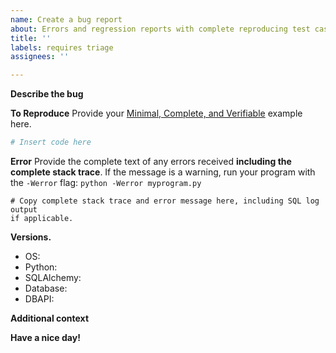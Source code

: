 ```yaml
---
name: Create a bug report
about: Errors and regression reports with complete reproducing test cases and/or stack traces.
title: ''
labels: requires triage
assignees: ''

---
```


<!--

**GUIDELINES FOR REPORTING BUGS**

If you are new to SQLAlchemy bug reports, please review our many examples
of [well written bug reports](https://github.com/sqlalchemy/sqlalchemy/issues?q=is%3Aissue+label%3A%22great+mcve%22).   Each of these reports include the following features:

1. a **succinct description of the problem** - typically a line or two at most
2. **succinct, dependency-free code which reproduces the problem**, otherwise known as a [Minimal, Complete, and Verifiable](http://stackoverflow.com/help/mcve) example.
3. **complete stack traces for all errors - please avoid screenshots, use formatted text inside issues**
4. Other things as applicable:   **SQL log output**, **database backend and DBAPI driver**,
   **operating system**, **comparative performance timings** for performance issues.

-->

**Describe the bug**
<!-- A clear and concise description of what the bug is. -->

**To Reproduce**
Provide your [Minimal, Complete, and Verifiable](http://stackoverflow.com/help/mcve) example
here.

```py
# Insert code here
```

**Error**
Provide the complete text of any errors received **including the complete
stack trace**.   If the message is a warning, run your program with the
``-Werror`` flag:   ``python -Werror myprogram.py``

```
# Copy complete stack trace and error message here, including SQL log output
if applicable.
```

**Versions.**
 - OS:
 - Python:
 - SQLAlchemy:
 - Database:
 - DBAPI:

**Additional context**
<!-- Add any other context about the problem here. -->

**Have a nice day!**
